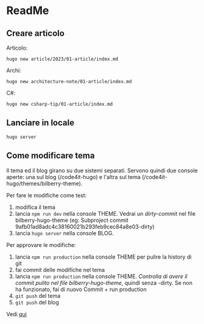 # ReadMe

## Creare articolo

Articolo:

```plaintext
hugo new article/2023/01-article/index.md
```

Archi:

```plaintext
hugo new architecture-note/01-article/index.md
```

C#:

```plaintext
hugo new csharp-tip/01-article/index.md
```

## Lanciare in locale

```plaintext
hugo server
```


## Come modificare tema

Il tema ed il blog girano su due sistemi separati. Servono quindi due console aperte: una sul blog (/code4it-hugo) e l'altra sul tema (/code4it-hugo/themes/bilberry-theme).

Per fare le modifiche come test:

1. modifica il tema
2. lancia `npm run dev` nella console THEME. Vedrai un *dirty-commit* nel file bilberry-hugo-theme (eg: Subproject commit 9afb01ad8adc4c38160021b293feb9cec84a8e03-dirty)
3. lancia `hugo server` nella console BLOG.

Per approvare le modifiche:

1. lancia `npm run production` nella console THEME per pulire la history di git
2. fai commit delle modifiche nel tema
3. lancia `npm run production` nella console THEME. *Controlla di avere il commit pulito nel file bilberry-hugo-theme*, quindi senza -dirty. Se non ha funzionato, fai di nuovo Commit + run production
4. `git push` del tema
5. `git push` del blog


Vedi [qui](https://github.com/code4it-dev/c4it-hugo/pull/4)